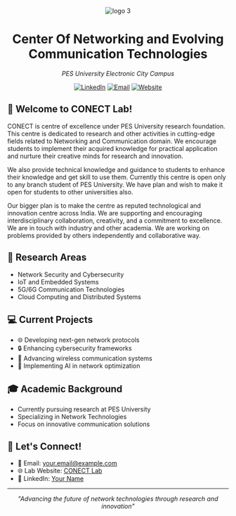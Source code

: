 <div align="center">

![logo 3](https://github.com/user-attachments/assets/df7957b9-ce4e-44a3-815d-81ba7476f67a)


# Center Of Networking and Evolving Communication Technologies
*PES University Electronic City Campus*

[![LinkedIn](https://img.shields.io/badge/LinkedIn-Connect-blue?style=for-the-badge&logo=linkedin)](https://www.linkedin.com/in/conect-pes-54a525334/)
[![Email](https://img.shields.io/badge/Email-Contact-red?style=for-the-badge&logo=gmail)](mailto:your.conect@pesu.pes.edu)
[![Website](https://img.shields.io/badge/Website-Visit-green?style=for-the-badge&logo=safari)](https://pesitsouth.pes.edu)

</div>

## 👋 Welcome to CONECT Lab!

CONECT is centre of excellence under PES University research foundation. This centre is dedicated to research and other activities in cutting-edge fields related to Networking and Communication domain. We encourage students to implement their acquired knowledge for practical application and nurture their creative minds for research and innovation.

We also provide technical knowledge and guidance to students to enhance their knowledge and get skill to use them. Currently this centre is open only to any branch student of PES University. We have plan and wish to make it open for students to other universities also.

Our bigger plan is to make the centre as reputed technological and innovation centre across India. We are supporting and encouraging interdisciplinary collaboration, creativity, and a commitment to excellence. We are in touch with industry and other academia. We are working on problems provided by others independently and collaborative way.

## 🔬 Research Areas

- Network Security and Cybersecurity
- IoT and Embedded Systems
- 5G/6G Communication Technologies
- Cloud Computing and Distributed Systems

## 💻 Current Projects

- 🌐 Developing next-gen network protocols
- 🔒 Enhancing cybersecurity frameworks
- 📡 Advancing wireless communication systems
- 🤖 Implementing AI in network optimization

## 🎓 Academic Background

- Currently pursuing research at PES University
- Specializing in Network Technologies
- Focus on innovative communication solutions


## 🤝 Let's Connect!

- 📧 Email: your.email@example.com
- 🌐 Lab Website: [CONECT Lab](https://pesitsouth.pes.edu)
- 💼 LinkedIn: [Your Name](Your-LinkedIn-URL)

---

<div align="center">

*"Advancing the future of network technologies through research and innovation"*

</div>
